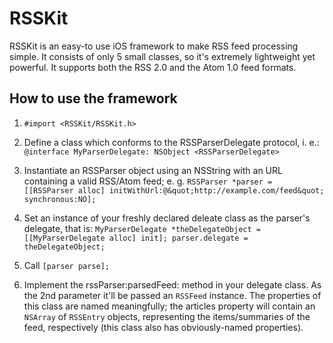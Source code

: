 # RSSKit

RSSKit is an easy-to use iOS framework to make RSS feed processing simple. It consists of only 5 small classes, so it's extremely lightweight yet powerful. It supports both the RSS 2.0 and the Atom 1.0 feed formats.


## How to use the framework


1. `#import <RSSKit/RSSKit.h>`

1. Define a class which conforms to the RSSParserDelegate protocol, i. e.:
  `@interface MyParserDelegate: NSObject <RSSParserDelegate>`

1. Instantiate an RSSParser object using an NSString with an URL containing a valid RSS/Atom feed; e. g.
  `RSSParser *parser = [[RSSParser alloc] initWithUrl:@&quot;http://example.com/feed&quot; synchronous:NO];`

1. Set an instance of your freshly declared deleate class as the parser's delegate, that is: `MyParserDelegate *theDelegateObject = [[MyParserDelegate alloc] init];
parser.delegate = theDelegateObject;`

1. Call `[parser parse];`

1. Implement the rssParser:parsedFeed: method in your delegate class. As the 2nd parameter it'll be passed an `RSSFeed` instance. The properties of this class are named meaningfully; the articles property will contain an `NSArray` of `RSSEntry` objects, representing the items/summaries of the feed, respectively (this class also has obviously-named properties).
  

